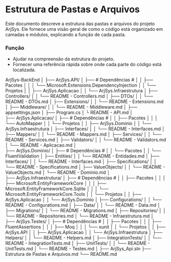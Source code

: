 # Estrutura de Pastas e Arquivos

Este documento descreve a estrutura das pastas e arquivos do projeto ArjSys.
Ele fornece uma visão geral de como o código está organizado em camadas e módulos, explicando a função de cada pasta.

### Função
- Ajudar na compreensão da estrutura do projeto.
- Fornecer uma referência rápida sobre onde cada parte do código está localizada.



ArjSys-BackEnd
│
├── ArjSys.API/
│	├── # Dependências #
│	│	├── Pacotes
│	│	│	└── Microsoft.Extensions.DependencyInjection
│	│	└── Projetos
│	│		├── ArjSys.Aplicacao
│	│		└── ArjSys.Infraestrutura
│	├── Controllers/
│	│   └── README - Controllers.md
│	├── DTOs/
│	│   └── README - DTOs.md
│	├── Extensions/
│	│   └── README - Extensions.md
│	├── Middleware/
│	│   └── README - Middleware.md
│	├── appsettings.json
│	├── Program.cs
│	└ README - API.md
│	
├── ArjSys.Aplicacao/
│	├── # Dependências #
│	│	├── Pacotes
│	│	│	└── AutoMapper
│	│	└── Projetos
│	│		├── ArjSys.Dominio
│	│		└── ArjSys.Infraestrutura
│	├── Interfaces/
│	│   └── README - Interfaces.md
│	├── Mappers/
│	│   └── README - Mappers.md
│	├── Services/
│	│   └── README - Services.md
│	├── Validators/
│	│   └── README - Validators.md
│	└── README - Aplicacao.md
│	
├── ArjSys.Dominio/
│	├── # Dependências #
│	│	└── Pacotes
│	│		└── FluentValidation
│	├── Entities/
│	│   └── README - Entidades.md
│	├── Interfaces/
│	│   └── README - Interfaces.md
│	├── Specifications/
│	│   └── README - Specifications.md
│	├── ValueObjects/
│	│   └── README - ValueObjects.md
│	└── README - Dominio.md
│	
├── ArjSys.Infraestrutura/
│	├── # Dependências #
│	│	├── Pacotes
│	│	│	├── Microsoft.EntityFrameworkCore
│	│	│	├── Microsoft.EntityFrameworkCore.Sqlite
│	│	│	└── Microsoft.EntityFrameworkCore.Tools
│	│	└── Projetos
│	│		├── ArjSys.Aplicacao
│	│		└── ArjSys.Dominio
│	├── Configurations/
│	│   └── README - Configurations.md
│	├── Data/
│	│   └── README - Data.md
│	├── Migrations/
│	│   └── README - Migrations.md
│	├── Repositories/
│	│  └── README - Repositories.md
│	└── README - Infraestrutura.md
│	
├── ArjSys.Testes/
│	├── # Dependências #
│	│	├── Pacotes
│	│	│	├── FluentAssertions
│	│	│	├── Moq
│	│	│	└── xunit
│	│	└── Projetos
│	│		├── ArjSys.API
│	│		├── ArjSys.Aplicacao
│	│		└── ArjSys.Infraestrutura
│	├── Helpers/
│	│   └── README - Helpers.md
│	├── IntegrationTests/
│	│   └── README - IntegrationTests.md
│	├── UnitTests/
│	│   └── README - UnitTests.md
│	└── README - Testes.md
│
├── ArjSys_Api.sln
├── Estrutura de Pastas e Arquivos.md
└── README.md


